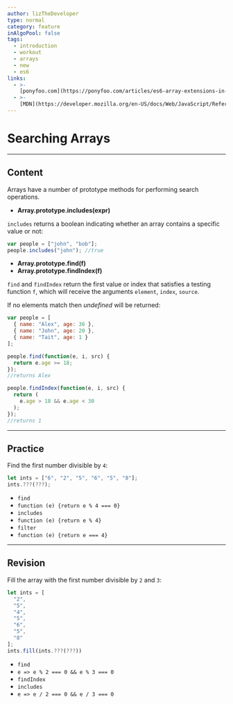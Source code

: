 ```yaml
---
author: lizTheDeveloper
type: normal
category: feature
inAlgoPool: false
tags:
  - introduction
  - workout
  - arrays
  - new
  - es6
links:
  - >-
    [ponyfoo.com](https://ponyfoo.com/articles/es6-array-extensions-in-depth){website}
  - >-
    [MDN](https://developer.mozilla.org/en-US/docs/Web/JavaScript/Reference/Global_Objects/Array){website}
---
```


# Searching Arrays


---

## Content

Arrays have a number of prototype methods for performing search operations.

* **Array.prototype.includes(expr)**

`includes` returns a boolean indicating whether an array contains a specific value or not:

```javascript
var people = ["john", "bob"];
people.includes("john"); //true
```

* **Array.prototype.find(f)**  
* **Array.prototype.findIndex(f)**  

`find` and `findIndex` return the first value or index that satisfies a testing function `f`, which will receive the arguments `element`, `index`, `source`.

If no elements match then *undefined* will be returned:

```javascript
var people = [
  { name: "Alex", age: 36 },
  { name: "John", age: 20 },
  { name: "Tait", age: 1 }
];

people.find(function(e, i, src) {
  return e.age >= 18;
});
//returns Alex

people.findIndex(function(e, i, src) {
  return (
    e.age > 18 && e.age < 30
  );
});
//returns 1
```


---

## Practice

Find the first number divisible by `4`:

```javascript
let ints = ["6", "2", "5", "6", "5", "8"];
ints.???(???);
```

* `find`
* `function (e) {return e % 4 === 0}`
* `includes`
* `function (e) {return e % 4}`
* `filter`
* `function (e) {return e === 4}`


---

## Revision

Fill the array with the first number divisible by `2` and `3`:

```javascript
let ints = [
  "2",
  "5",
  "4",
  "5",
  "6",
  "5",
  "8"
];
ints.fill(ints.???(???))
```

* `find`
* `e => e % 2 === 0 && e % 3 === 0`
* `findIndex`
* `includes`
* `e => e / 2 === 0 && e / 3 === 0`
